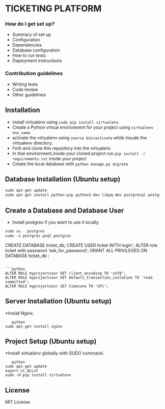 # TICKETING PLATFORM #

### How do I get set up? ###

* Summary of set up
* Configuration
* Dependencies
* Database configuration
* How to run tests
* Deployment instructions

### Contribution guidelines ###

* Writing tests
* Code review
* Other guidelines


## Installation
* install virtualenv using ```sudo pip install virtualenv```.
* Create a Python virtual environemnt for your project using ```virtualenv env_name```.
* activate the virtualenv using ```source bin/activate``` while insude the virtualenv directory. 
* Fork and clone this repository into the virtualenv.
* In that environment,inside your cloned project run ```pip install -r requirements.txt``` inside your project
* Create the local database with ```python manage.py migrate```

## Database Installation (Ubuntu setup)
```python
sudo apt-get update
sudo apt-get install python-pip python3-dev libpq-dev postgresql postgresql-contrib
```
## Create a Database and Database User
* Install postgres if you want to use it locally.
```python
sudo su - postgres
sudo -u postgres psql postgres
```

CREATE DATABASE ticket_db;
CREATE USER ticket WITH login';
ALTER role ticket with password 'ask_for_password';
GRANT ALL PRIVILEGES ON DATABASE ticket_db ;
```

```python
ALTER ROLE myprojectuser SET client_encoding TO 'utf8';
ALTER ROLE myprojectuser SET default_transaction_isolation TO 'read committed';
ALTER ROLE myprojectuser SET timezone TO 'UTC';
```

## Server Installation (Ubuntu setup)
*Install Nginx.
```
   python
sudo apt-get install nginx
```
## Project Setup (Ubuntu setup)

*Install virtualenv globally with SUDO command.
```
   python
sudo apt-get update
export LC_ALL=C
sudo -H pip install virtualenv
```
## License

MIT License
